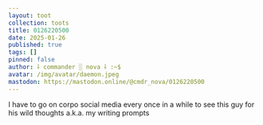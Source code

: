 ```yaml
---
layout: toot
collection: toots
title: 0126220500
date: 2025-01-26
published: true
tags: []
pinned: false
author: ⸸ commander ░ nova ⸸ :~$
avatar: /img/avatar/daemon.jpeg
mastodon: https://mastodon.online/@cmdr_nova/0126220500
---
```


I have to go on corpo social media every once in a while to see this guy for his wild thoughts a.k.a. my writing prompts
